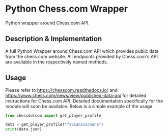 # Python Chess.com Wrapper
Python wrapper around Chess.com API.
## Description & Implementation
A full Python Wrapper around Chess.com API which provides public data from the chess.com website. All endpoints provided by Chess.com's API are available in the respectively named methods. 
## Usage
Please refer to https://chesscom.readthedocs.io/ and https://www.chess.com/news/view/published-data-api for detailed instructions for Chess.com API. Detailed documentation specifically for the module will soon be available. Below is a simple example of the usage.
``` python
from chessdotcom import get_player_profile

data = get_player_profile("fabianocaruana")
print(data.json)
```
